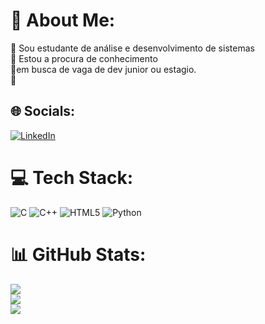 # 💫 About Me:
🔭 Sou estudante de análise e desenvolvimento de sistemas<br>👯 Estou a procura de conhecimento <br> 💬em busca de vaga de dev junior ou estagio.<br> 🤝<br>


## 🌐 Socials:
[![LinkedIn](https://img.shields.io/badge/LinkedIn-%230077B5.svg?logo=linkedin&logoColor=white)](https://linkedin.com/in/www.linkedin.com/in/sandroraff) 

# 💻 Tech Stack:
![C](https://img.shields.io/badge/c-%2300599C.svg?style=for-the-badge&logo=c&logoColor=white) ![C++](https://img.shields.io/badge/c++-%2300599C.svg?style=for-the-badge&logo=c%2B%2B&logoColor=white) ![HTML5](https://img.shields.io/badge/html5-%23E34F26.svg?style=for-the-badge&logo=html5&logoColor=white) ![Python](https://img.shields.io/badge/python-3670A0?style=for-the-badge&logo=python&logoColor=ffdd54)
# 📊 GitHub Stats:
![](https://github-readme-stats.vercel.app/api?username=SandroRafa&theme=swift&hide_border=false&include_all_commits=false&count_private=false)<br/>
![](https://github-readme-streak-stats.herokuapp.com/?user=SandroRafa&theme=swift&hide_border=false)<br/>
![](https://github-readme-stats.vercel.app/api/top-langs/?username=SandroRafa&theme=swift&hide_border=false&include_all_commits=false&count_private=false&layout=compact)

<!-- Proudly created with GPRM ( https://gprm.itsvg.in ) -->
